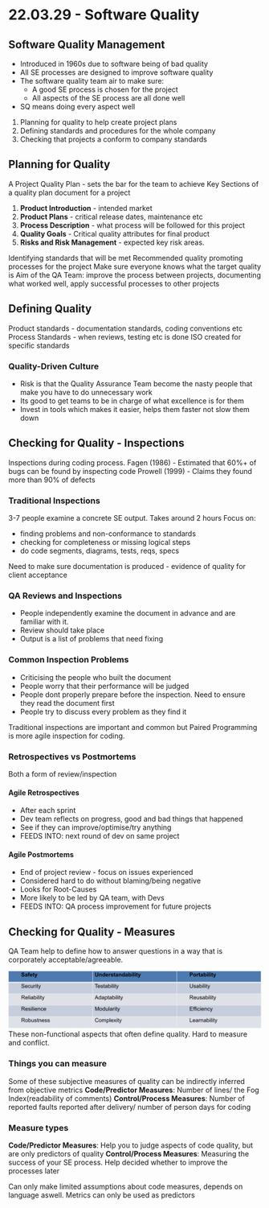 # 22.03.29 - Software Quality
## Software Quality Management
- Introduced in 1960s due to software being of bad quality
- All SE processes are designed to improve software quality
- The software quality team air to make sure:
	- A good SE process is chosen for the project
	- All aspects of the SE process are all done well
- SQ means doing every aspect well

1. Planning for quality to help create project plans
2. Defining standards and procedures for the whole company
3. Checking that projects a conform to company standards

## Planning for Quality
A Project Quality Plan - sets the bar for the team to achieve
Key Sections of a quality plan document for a project
1. **Product Introduction** - intended market
2. **Product Plans** - critical release dates, maintenance etc
3. **Process Description** - what process will be followed for this project
4. **Quality Goals** - Critical quality attributes for final product
5. **Risks and Risk Management** - expected key risk areas.

Identifying standards that will be met
Recommended quality promoting processes for the project
Make sure everyone knows what the target quality is
Aim of the QA Team: improve the process between projects, documenting what worked well, apply successful processes to other projects

## Defining Quality
Product standards - documentation standards, coding conventions etc
Process Standards - when reviews, testing etc is done
ISO created for specific standards

### Quality-Driven Culture
- Risk is that the Quality Assurance Team become the nasty people that make you have to do unnecessary work
- Its good to get teams to be in charge of what excellence is for them
- Invest in tools which makes it easier, helps them faster not slow them down

## Checking for Quality - Inspections
Inspections during coding process.
Fagen (1986) - Estimated that 60%+ of bugs can be found by inspecting code
Prowell (1999) - Claims they found more than 90% of defects

### Traditional Inspections
3-7 people examine a concrete SE output. Takes around 2 hours
Focus on:
- finding problems and non-conformance to standards
- checking for completeness or missing logical steps
- do code segments, diagrams, tests, reqs, specs

Need to make sure documentation is produced - evidence of quality for client acceptance

### QA Reviews and Inspections
- People independently examine the document in advance and are familiar with it. 
- Review should take place
- Output is a list of problems that need fixing

### Common Inspection Problems
- Criticising the people who built the document
- People worry that their performance will be judged
- People dont properly prepare before the inspection. Need to ensure they read the document first
- People try to discuss every problem as they find it

Traditional inspections are important and common but Paired Programming is more agile inspection for coding.

### Retrospectives vs Postmortems
Both a form of review/inspection
#### Agile Retrospectives
- After each sprint
- Dev team reflects on progress, good and bad things that happened
- See if they can improve/optimise/try anything
- FEEDS INTO: next round of dev on same project

#### Agile Postmortems
- End of project review - focus on issues experienced
- Considered hard to do without blaming/being negative
- Looks for Root-Causes
- More likely to be led by QA team, with Devs
- FEEDS INTO: QA process improvement for future projects

## Checking for Quality - Measures
QA Team help to define how to answer questions in a way that is corporately acceptable/agreeable.

![7344834cb958baf4be4b0d0abdafac85.png](../_resources/7344834cb958baf4be4b0d0abdafac85.png)
These non-functional aspects that often define quality. Hard to measure and conflict.

### Things you can measure
Some of these subjective measures of quality can be indirectly inferred from objective metrics
**Code/Predictor Measures**: Number of lines/ the Fog Index(readability of comments)
**Control/Process Measures**: Number of reported faults reported after delivery/ number of person days for coding

### Measure types
**Code/Predictor Measures**: Help you to judge aspects of code quality, but are only predictors of quality
**Control/Process Measures**: Measuring the success of your SE process. Help decided whether to improve the processes later

Can only make limited assumptions about code measures, depends on language aswell. Metrics can only be used as predictors

